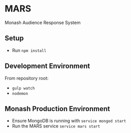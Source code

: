 MARS
====

Monash Audience Response System


Setup
---------------------
* Run `npm install`

Development Environment
---------------------
From repository root:
* `gulp watch`
* `nodemon`

Monash Production Environment
----------------------
* Ensure MongoDB is running with `service mongod start`
* Run the MARS service `service mars start`
